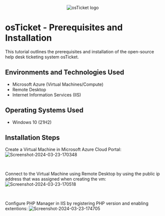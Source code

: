 <p align="center">
<img src="https://i.imgur.com/Clzj7Xs.png" alt="osTicket logo"/>
</p>

<h1>osTicket - Prerequisites and Installation</h1>
This tutorial outlines the prerequisites and installation of the open-source help desk ticketing system osTicket.<br />


<h2>Environments and Technologies Used</h2>

- Microsoft Azure (Virtual Machines/Compute)
- Remote Desktop
- Internet Information Services (IIS)

<h2>Operating Systems Used </h2>

- Windows 10</b> (21H2)

<h2>Installation Steps</h2>

<p>
  Create a Virtual Machine in Microsoft Azure Cloud Portal:
<img src="https://i.ibb.co/L5jmkCP/Screenshot-2024-03-23-170348.png" alt="Screenshot-2024-03-23-170348" border="0"><p>
</p>
<br />

<p>
 Connect to the Virtual Machine using Remote Desktop by using the public ip address that was assigned when creating the vm:
<img src="https://i.ibb.co/YZkCWm7/Screenshot-2024-03-23-170518.png" alt="Screenshot-2024-03-23-170518" border="0"><p>
</p>
<br />

<p>
  Configure PHP Manager in IIS by registering PHP version and enabling extentions:
<img src="https://i.ibb.co/pXcRDQM/Screenshot-2024-03-23-174705.png" alt="Screenshot-2024-03-23-174705" border="0"></p>
<p>
</p>
<br />
